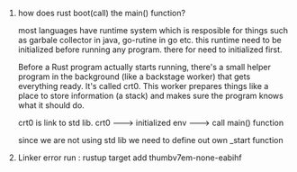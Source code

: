 1. how does rust boot(call) the main() function?

   most languages have runtime system which is resposible 
   for things such as garbale collector in java, go-rutine 
   in go etc. this runtime need to be initialized before 
   running any program. there for need to initialized first.

    Before a Rust program actually starts running, there's a small helper program in the background (like a backstage worker) that gets everything ready. It's called crt0. This worker prepares things like a place to store information (a stack) and makes sure the program knows what it should do.

    crt0 is link to std lib. crt0 ---> initialized env ---> call main() function

    since we are not using std lib we need to define out own _start function


2. Linker error
   run : rustup target add thumbv7em-none-eabihf

